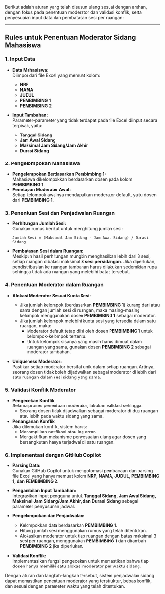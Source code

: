 Berikut adalah aturan yang telah disusun ulang sesuai dengan arahan, dengan fokus pada penentuan moderator dan validasi konflik, serta penyesuaian input data dan pembatasan sesi per ruangan:

---

## **Rules untuk Penentuan Moderator Sidang Mahasiswa**

### 1. **Input Data**

- **Data Mahasiswa:**  
  Diimpor dari file Excel yang memuat kolom:
  - **NRP**
  - **NAMA**
  - **JUDUL**
  - **PEMBIMBING 1**
  - **PEMBIMBING 2**

- **Input Tambahan:**  
  Parameter-parameter yang tidak terdapat pada file Excel diinput secara terpisah, yaitu:
  - **Tanggal Sidang**
  - **Jam Awal Sidang**
  - **Maksimal Jam Sidang/Jam Akhir**
  - **Durasi Sidang**

### 2. **Pengelompokan Mahasiswa**

- **Pengelompokan Berdasarkan Pembimbing 1:**  
  Mahasiswa dikelompokkan berdasarkan dosen pada kolom **PEMBIMBING 1**.  
- **Penetapan Moderator Awal:**  
  Setiap kelompok awalnya mendapatkan moderator default, yaitu dosen dari **PEMBIMBING 1**.

### 3. **Penentuan Sesi dan Penjadwalan Ruangan**

- **Perhitungan Jumlah Sesi:**  
  Gunakan rumus berikut untuk menghitung jumlah sesi:
  ```
  Jumlah Sesi = (Maksimal Jam Sidang - Jam Awal Sidang) / Durasi Sidang
  ```
- **Pembatasan Sesi dalam Ruangan:**  
  Meskipun hasil perhitungan mungkin menghasilkan lebih dari 3 sesi, setiap ruangan dibatasi maksimal **3 sesi persidangan**. Jika diperlukan, pendistribusian ke ruangan tambahan harus dilakukan sedemikian rupa sehingga tidak ada ruangan yang melebihi batas tersebut.

### 4. **Penentuan Moderator dalam Ruangan**

- **Alokasi Moderator Sesuai Kuota Sesi:**  
  - Jika jumlah kelompok (berdasarkan **PEMBIMBING 1**) kurang dari atau sama dengan jumlah sesi di ruangan, maka masing-masing kelompok menggunakan dosen **PEMBIMBING 1** sebagai moderator.
  - Jika jumlah kelompok melebihi kuota sesi yang tersedia dalam satu ruangan, maka:
    - Moderator default tetap diisi oleh dosen **PEMBIMBING 1** untuk kelompok-kelompok tertentu.
    - Untuk kelompok sisanya yang masih harus dimuat dalam ruangan yang sama, gunakan dosen **PEMBIMBING 2** sebagai moderator tambahan.
    
- **Uniqueness Moderator:**  
  Pastikan setiap moderator bersifat unik dalam setiap ruangan. Artinya, seorang dosen tidak boleh dijadwalkan sebagai moderator di lebih dari satu ruangan dalam sesi sidang yang sama.

### 5. **Validasi Konflik Moderator**

- **Pengecekan Konflik:**  
  Selama proses penentuan moderator, lakukan validasi sehingga:
  - Seorang dosen tidak dijadwalkan sebagai moderator di dua ruangan atau lebih pada waktu sidang yang sama.
- **Penanganan Konflik:**  
  Jika ditemukan konflik, sistem harus:
  - Menampilkan notifikasi atau log error.
  - Mengaktifkan mekanisme penyesuaian ulang agar dosen yang bersangkutan hanya terjadwal di satu ruangan.

### 6. **Implementasi dengan GitHub Copilot**

- **Parsing Data:**  
  Gunakan GitHub Copilot untuk mengotomasi pembacaan dan parsing file Excel yang hanya memuat kolom **NRP, NAMA, JUDUL, PEMBIMBING 1, dan PEMBIMBING 2**.
  
- **Pengambilan Input Tambahan:**  
  Integrasikan input pengguna untuk **Tanggal Sidang, Jam Awal Sidang, Maksimal Jam Sidang/Jam Akhir, dan Durasi Sidang** sebagai parameter penyusunan jadwal.
  
- **Pengelompokan dan Penjadwalan:**  
  - Kelompokkan data berdasarkan **PEMBIMBING 1**.
  - Hitung jumlah sesi menggunakan rumus yang telah ditentukan.
  - Alokasikan moderator untuk tiap ruangan dengan batas maksimal 3 sesi per ruangan, menggunakan **PEMBIMBING 1** dan ditambah **PEMBIMBING 2** jika diperlukan.
  
- **Validasi Konflik:**  
  Implementasikan fungsi pengecekan untuk memastikan bahwa tiap dosen hanya memiliki satu alokasi moderator per waktu sidang.
  
Dengan aturan dan langkah-langkah tersebut, sistem penjadwalan sidang dapat memastikan penentuan moderator yang terstruktur, bebas konflik, dan sesuai dengan parameter waktu yang telah ditentukan.